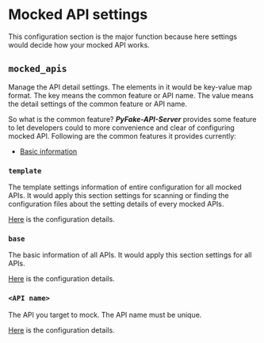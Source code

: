 # Mocked API settings

This configuration section is the major function because here settings would decide how your mocked API works.

## ``mocked_apis``

Manage the API detail settings. The elements in it would be key-value map format. The key means the common feature or API
name. The value means the detail settings of the common feature or API name.

So what is the common feature? **_PyFake-API-Server_** provides some feature to let developers could to more convenience and clear
of configuring mocked API. Following are the common features it provides currently:

* [Basic information](#mocked_apisbase)


### ``template``

The template settings information of entire configuration for all mocked APIs. It would apply this section settings for
scanning or finding the configuration files about the setting details of every mocked APIs.

[Here](/configure-references/mocked-apis/template) is the configuration details.


### ``base``

The basic information of all APIs. It would apply this section settings for all APIs.

[Here](/configure-references/mocked-apis/base) is the configuration details.


### ``<API name>``

The API you target to mock. The API name must be unique.

[Here](/configure-references/mocked-apis/apis) is the configuration details.
